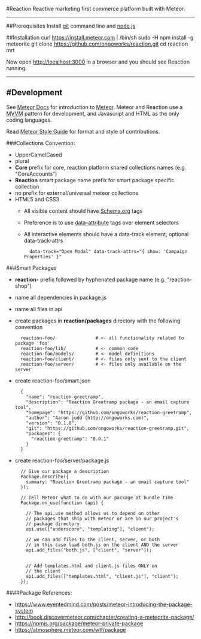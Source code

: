 #Reaction
Reactive marketing first commerce platform built with Meteor.

---
##Prerequisites
Install [git](https://github.com/blog/1510-installing-git-from-github-for-mac) command line and [node.js](http://nodejs.org/)
		
##Installation
    curl https://install.meteor.com | /bin/sh
    sudo -H npm install -g meteorite
    git clone https://github.com/ongoworks/reaction.git
    cd reaction
    mrt

Now open [http://localhost:3000](http://localhost:3000) in a browser and you should see Reaction running.

---	 
#Development
---	

See [Meteor Docs](http://docs.meteor.com) for introduction to [Meteor](http://meteor.com). Meteor and Reaction use a [MVVM](http://en.wikipedia.org/wiki/Model_View_ViewModel) pattern for development, and Javascript and HTML as the only coding languages.

Read [Meteor Style Guide](https://github.com/meteor/meteor/wiki/Meteor-Style-Guide) for format and style of contributions.

###Collections
Convention:

* UpperCamelCased
* plural
* **Core**  prefix for core, reaction platform shared collections names (e.g. "CoreAccounts")
* **Reaction** smart package name prefix for smart package specific collection
* no prefix for external/universal meteor collections
* HTML5 and CSS3 
	*  All visible content should have [Schema.org](http://schema.org/docs/full.html) tags
	*  Preference is to use [data-attribute](http://www.w3.org/TR/2011/WD-html5-20110525/elements.html) tags over element selectors
	* All interactive elements should have a data-track element, optional data-track-attrs
			
			data-track="Open Modal" data-track-attrs="{ show: 'Campaign Properties' }"


###Smart Packages

* **reaction-**  prefix followed by hyphenated package name (e.g. "reaction-shop")
* name all dependencies in package.js
* name all files in api
* create packages in **reaction/packages** directory with the following convention

		reaction-foo/               # <- all functionality related to package 'foo'
		reaction-foo/lib/           # <- common code
		reaction-foo/models/        # <- model definitions
		reaction-foo/client/        # <- files only sent to the client
		reaction-foo/server/        # <- files only available on the server
* create reaction-foo/smart.json

		{
		  "name": "reaction-greetramp",
		  "description": "Reaction Greetramp package - an email capture tool",
		  "homepage": "https://github.com/ongoworks/reaction-greetramp",
		  "author": "Aaron judd (http://ongoworks.com)",
		  "version": "0.1.0",
		  "git": "https://github.com/ongoworks/reaction-greetramp.git",
		  "packages": {
		    "reaction-greetramp": "0.0.1"
		  }
		}

* create reaction-foo/server/package.js

		// Give our package a description
		Package.describe({
		  summary: "Reaction Greetramp package - an email capture tool"
		});
		
		// Tell Meteor what to do with our package at bundle time
		Package.on_use(function (api) {
		
		  // The api.use method allows us to depend on other
		  // packages that ship with meteor or are in our project's
		  // package directory
		  api.use(["underscore", "templating"], "client");
		
		  // we can add files to the client, server, or both
		  // in this case load both.js on the client AND the server
		  api.add_files("both.js", ["client", "server"]);
		
		
		  // Add templates.html and client.js files ONLY on
		  // the client
		  api.add_files(["templates.html", "client.js"], "client");
		});
####Package References:

* https://www.eventedmind.com/posts/meteor-introducing-the-package-system
* http://book.discovermeteor.com/chapter/creating-a-meteorite-package/
* https://npmjs.org/package/meteor-private-package
* https://atmosphere.meteor.com/wtf/package
